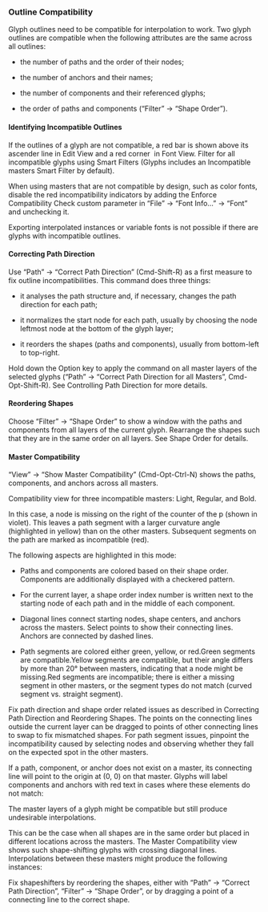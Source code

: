 ### Outline Compatibility

Glyph outlines need to be compatible for interpolation to work.
Two glyph outlines are compatible when the following attributes are the same across all outlines:

- the number of paths and the order of their nodes;

- the number of anchors and their names;

- the number of components and their referenced glyphs;

- the order of paths and components (“Filter” → “Shape Order”).

#### Identifying Incompatible Outlines

If the outlines of a glyph are not compatible, a red bar is shown above its ascender line in Edit View and a red corner  in Font View.
Filter for all incompatible glyphs using Smart Filters (Glyphs includes an Incompatible masters Smart Filter by default).

When using masters that are not compatible by design, such as color fonts, disable the red incompatibility indicators by adding the Enforce Compatibility Check custom parameter in “File” → “Font Info…” → “Font” and unchecking it.

Exporting interpolated instances or variable fonts is not possible if there are glyphs with incompatible outlines.

#### Correcting Path Direction

Use “Path” → “Correct Path Direction” (Cmd-Shift-R) as a first measure to fix outline incompatibilities.
This command does three things:

- it analyses the path structure and, if necessary, changes the path direction for each path;

- it normalizes the start node for each path, usually by choosing the node leftmost node at the bottom of the glyph layer;

- it reorders the shapes (paths and components), usually from bottom-left to top-right.

Hold down the Option key to apply the command on all master layers of the selected glyphs (“Path” → “Correct Path Direction for all Masters”, Cmd-Opt-Shift-R).
See Controlling Path Direction for more details.

#### Reordering Shapes

Choose “Filter” → “Shape Order” to show a window with the paths and components from all layers of the current glyph.
Rearrange the shapes such that they are in the same order on all layers.
See Shape Order for details.

#### Master Compatibility

“View” → “Show Master Compatibility” (Cmd-Opt-Ctrl-N) shows the paths, components, and anchors across all masters.

Compatibility view for three incompatible masters: Light, Regular, and Bold.

In this case, a node is missing on the right of the counter of the p (shown in violet).
This leaves a path segment with a larger curvature angle (highlighted in yellow) than on the other masters.
Subsequent segments on the path are marked as incompatible (red).

The following aspects are highlighted in this mode:

- Paths and components are colored based on their shape order. Components are additionally displayed with a checkered pattern.

- For the current layer, a shape order index number is written next to the starting node of each path and in the middle of each component.

- Diagonal lines connect starting nodes, shape centers, and anchors across the masters. Select points to show their connecting lines. Anchors are connected by dashed lines.

- Path segments are colored either green, yellow, or red.Green segments are compatible.Yellow segments are compatible, but their angle differs by more than 20° between masters, indicating that a node might be missing.Red segments are incompatible; there is either a missing segment in other masters, or the segment types do not match (curved segment vs. straight segment).

Fix path direction and shape order related issues as described in Correcting Path Direction and Reordering Shapes.
The points on the connecting lines outside the current layer can be dragged to points of other connecting lines to swap to fix mismatched shapes.
For path segment issues, pinpoint the incompatibility caused by selecting nodes and observing whether they fall on the expected spot in the other masters.

If a path, component, or anchor does not exist on a master, its connecting line will point to the origin at (0, 0) on that master.
Glyphs will label components and anchors with red text in cases where these elements do not match:

The master layers of a glyph might be compatible but still produce undesirable interpolations.

This can be the case when all shapes are in the same order but placed in different locations across the masters.
The Master Compatibility view shows such shape-shifting glyphs with crossing diagonal lines.
Interpolations between these masters might produce the following instances:

Fix shapeshifters by reordering the shapes, either with “Path” → “Correct Path Direction”, “Filter” → “Shape Order”, or by dragging a point of a connecting line to the correct shape.